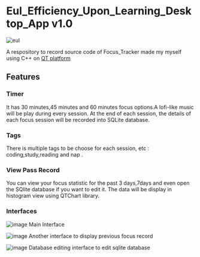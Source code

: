 # Eul_Efficiency_Upon_Learning_Desktop_App v1.0

![eul](https://user-images.githubusercontent.com/85050265/226510155-9bd3ed75-3b03-45e2-a58c-3313e4a7c131.png)

A respository to record source code of Focus_Tracker made my myself using C++ on [QT platform](https://www.qt.io/) 

## Features

### Timer
It has 30 minutes,45 minutes and 60 minutes focus options.A lofi-like music will be play during every session. At the end of each session, the details of each focus session will be recorded into SQLite database.

### Tags
There is multiple tags to be choose for each session, etc : coding,study,reading and nap . 

### View Pass Record
You can view your focus statistic for the past 3 days,7days and even open the SQlite database if you want to edit it.
The data will be display in histogram view using QTChart library.

### Interfaces

![image](https://user-images.githubusercontent.com/85050265/226509816-e5f03bbd-0a62-4f2a-a50b-e5eb729a330c.png)
Main Interface

![image](https://user-images.githubusercontent.com/85050265/226509995-4ff0cbb0-6458-446f-98b1-01ea281dd0f6.png)
Another interface to display previous focus record

![image](https://user-images.githubusercontent.com/85050265/226510050-f7bbedd8-e1ae-460e-b6f7-d7d2b6c4f7dd.png)
Database editing interface to edit sqlite database
